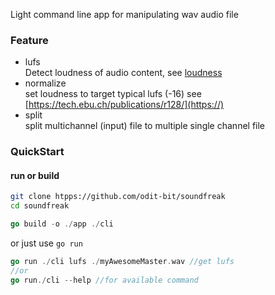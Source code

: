 Light command line app for manipulating wav audio file

### Feature
* lufs  
Detect loudness of audio content, see [loudness](https://en.wikipedia.org/wiki/EBU_R_128)
* normalize  
set loudness to target typical lufs (-16) see [https://tech.ebu.ch/publications/r128/](https://) 
* split  
split multichannel (input) file to multiple single channel file

### QuickStart
#### run or build

``` sh
git clone htpps://github.com/odit-bit/soundfreak
cd soundfreak
```
```go
go build -o ./app ./cli 
```
or just use `go run`

``` go
go run ./cli lufs ./myAwesomeMaster.wav //get lufs
//or
go run./cli --help //for available command
```



